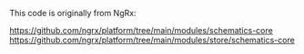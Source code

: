 This code is originally from NgRx:

https://github.com/ngrx/platform/tree/main/modules/schematics-core
https://github.com/ngrx/platform/tree/main/modules/store/schematics-core
